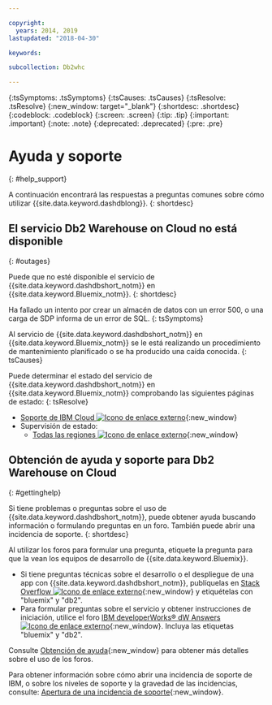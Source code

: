 ```yaml
---

copyright:
  years: 2014, 2019
lastupdated: "2018-04-30"

keywords:

subcollection: Db2whc

---
```


<!-- Attribute definitions --> 
{:tsSymptoms: .tsSymptoms} 
{:tsCauses: .tsCauses} 
{:tsResolve: .tsResolve} 
{:new_window: target="_blank"}
{:shortdesc: .shortdesc}
{:codeblock: .codeblock}
{:screen: .screen}
{:tip: .tip}
{:important: .important}
{:note: .note}
{:deprecated: .deprecated}
{:pre: .pre}

# Ayuda y soporte
{: #help_support}

A continuación encontrará las respuestas a preguntas comunes sobre cómo utilizar {{site.data.keyword.dashdblong}}.
{: shortdesc}

## El servicio Db2 Warehouse on Cloud no está disponible
{: #outages}

Puede que no esté disponible el servicio de {{site.data.keyword.dashdbshort_notm}}
en {{site.data.keyword.Bluemix_notm}}.
{: shortdesc}

Ha fallado un intento por crear un almacén de datos con un error 500,
o una carga de SDP informa de un error de SQL.
{: tsSymptoms}

Al servicio de {{site.data.keyword.dashdbshort_notm}}
en {{site.data.keyword.Bluemix_notm}} se le está realizando
un procedimiento de mantenimiento planificado o se ha producido una caída conocida.
{: tsCauses}

Puede determinar el estado del servicio de {{site.data.keyword.dashdbshort_notm}}
en {{site.data.keyword.Bluemix_notm}} comprobando
las siguientes páginas de estado:
{: tsResolve}

* [Soporte de IBM Cloud ![Icono de enlace externo](../../icons/launch-glyph.svg "Icono de enlace externo")](https://developer.ibm.com/bluemix/support/#status){:new_window}
* Supervisión de estado:
  * [Todas las regiones ![Icono de enlace externo](../../icons/launch-glyph.svg "Icono de enlace externo")](https://console.eu-gb.bluemix.net/status?tags=platform,runtimes,services,ibm:yp:eu-gb,ibm:yp:eu-de,ibm:yp:us-south,ibm:yp:au-syd){:new_window}

## Obtención de ayuda y soporte para Db2 Warehouse on Cloud
{: #gettinghelp}

Si tiene problemas o preguntas sobre el uso de {{site.data.keyword.dashdbshort_notm}}, puede obtener ayuda buscando información o formulando preguntas en un foro. También puede abrir una incidencia de soporte.
{: shortdesc}

Al utilizar los foros para formular una pregunta, etiquete la pregunta para que la vean los equipos de desarrollo de {{site.data.keyword.Bluemix}}.

* Si tiene preguntas técnicas sobre el desarrollo o el despliegue de una app con {{site.data.keyword.dashdbshort_notm}}, publíquelas en [Stack Overflow ![Icono de enlace externo](../../icons/launch-glyph.svg "Icono de enlace externo")](http://stackoverflow.com/search?q=dashdb+bluemix){:new_window} y etiquételas con "bluemix" y "db2".
* Para formular preguntas sobre el servicio y obtener instrucciones de iniciación, utilice el foro [IBM developerWorks® dW Answers ![Icono de enlace externo](../../icons/launch-glyph.svg "Icono de enlace externo")](https://developer.ibm.com/answers/topics/dashdb/?smartspace=bluemix){:new_window}. Incluya las etiquetas "bluemix" y "db2".

Consulte [Obtención de ayuda](/docs/get-support/howtogetsupport.html#using-avatar){:new_window} para obtener más detalles sobre el uso de los foros.

Para obtener información sobre cómo abrir una incidencia de soporte de IBM, o sobre los niveles de soporte y la gravedad de las incidencias, consulte: [Apertura de una incidencia de soporte](/docs/get-support/howtogetsupport.html#open-ticket){:new_window}.



